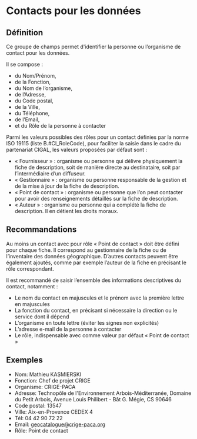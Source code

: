 <!-- Begin @contacts.md -->

# Contacts pour les données

## Définition

Ce groupe de champs permet d'identifier la personne ou l’organisme de contact pour les données.

Il se compose :

- du Nom/Prénom,
- de la Fonction,
- du Nom de l’organisme,
- de l’Adresse,
- du Code postal,
- de la Ville,
- du Téléphone,
- de l’Email,
- et du Rôle de la personne à contacter

Parmi les valeurs possibles des rôles pour un contact définies par la norme ISO 19115 (liste B.#CI_RoleCode), pour faciliter la saisie dans le cadre du partenariat CIGAL, les valeurs proposées par défaut sont :

- « Fournisseur » : organisme  ou personne qui délivre physiquement la fiche de description, soit de manière directe au destinataire, soit par l’intermédiaire d’un diffuseur.
- « Gestionnaire » : organisme  ou personne responsable de la gestion et de la mise à jour de la fiche de description.
- « Point de contact » : organisme  ou personne que l’on peut contacter pour avoir des renseignements détaillés sur la fiche de description.
- « Auteur » : organisme  ou personne qui a complété la fiche de description. Il en détient les droits moraux.

## Recommandations

Au moins un contact avec pour rôle « Point de contact » doit être défini pour chaque fiche. Il correspond au gestionnaire de la fiche ou de l’inventaire des données géographique.
D’autres contacts peuvent être également ajoutés, comme par exemple l’auteur de la fiche en précisant le rôle correspondant.

Il est recommandé de saisir l’ensemble des informations descriptives du contact, notamment :

- Le nom du contact en majuscules et le prénom avec la première lettre en majuscules
- La fonction du contact, en précisant si nécessaire la direction ou le service dont il dépend
- L’organisme en toute lettre (éviter les signes non explicités)
- L’adresse e-mail de la personne à contacter
- Le rôle, indispensable avec comme valeur par défaut « Point de contact »

## Exemples

- Nom: Mathieu KASMIERSKI
- Fonction: Chef de projet CRIGE
- Organisme: CRIGE-PACA
- Adresse: Technopôle de l'Environnement Arbois-Méditerranée, Domaine du Petit Arbois, Avenue Louis Philibert - Bât G. Mégie, CS 90646
- Code postal: 13547
- Ville: Aix-en-Provence CEDEX 4
- Tél: 04 42 90 72 22
- Email: geocatalogue@crige-paca.org
- Rôle: Point de contact

<!-- End @contacts.md -->
